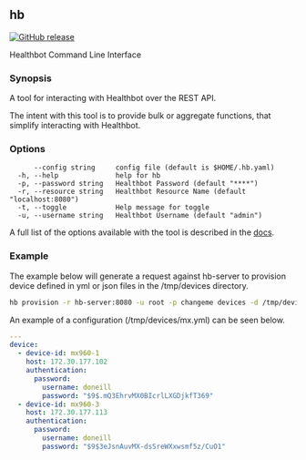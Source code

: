 ## hb

[![GitHub release](https://img.shields.io/github/v/release/damianoneill/hb.svg)](https://GitHub.com/damianoneill/hb/releases/)

Healthbot Command Line Interface

### Synopsis

A tool for interacting with Healthbot over the REST API.

The intent with this tool is to provide bulk or aggregate functions, that
simplify interacting with Healthbot.

### Options

```
      --config string     config file (default is $HOME/.hb.yaml)
  -h, --help              help for hb
  -p, --password string   Healthbot Password (default "****")
  -r, --resource string   Healthbot Resource Name (default "localhost:8080")
  -t, --toggle            Help message for toggle
  -u, --username string   Healthbot Username (default "admin")
```

A full list of the options available with the tool is described in the [docs](./docs/hb.md).

### Example

The example below will generate a request against hb-server to provision device defined in yml or json files in the /tmp/devices directory.

```sh
hb provision -r hb-server:8080 -u root -p changeme devices -d /tmp/devices/
```

An example of a configuration (/tmp/devices/mx.yml) can be seen below.

```yaml
---
device:
  - device-id: mx960-1
    host: 172.30.177.102
    authentication:
      password:
        username: doneill
        password: "$9$.mQ3EhrvMX0BIcrlLXGDjkfT369"
  - device-id: mx960-3
    host: 172.30.177.113
    authentication:
      password:
        username: doneill
        password: "$9$3eJsnAuvMX-dsSreWXxwsmf5z/CuO1"
```
